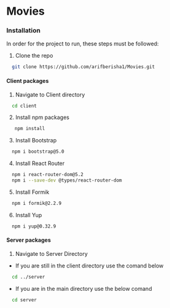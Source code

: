 # Movies

### Installation

In order for the project to run, these steps must be followed:

1. Clone the repo
 ```sh
   git clone https://github.com/arifberisha1/Movies.git
   ```
#### Client packages
1. Navigate to Client directory
```sh
  cd client
  ```
2. Install npm packages
```sh
   npm install
  ```
3. Install Bootstrap
```sh
  npm i bootstrap@5.0
  ```
4. Install React Router
```sh
  npm i react-router-dom@5.2
  npm i --save-dev @types/react-router-dom
  ```
  5. Install Formik
```sh
  npm i formik@2.2.9
  ```
  6. Install Yup
```sh
  npm i yup@0.32.9
  ```
  #### Server packages
  1. Navigate to Server Directory
  * If you are still in the client directory use the comand below
  ```sh
    cd ../server
  ```
  * If you are in the main directory use the below comand
  ```sh
    cd server
  ```
